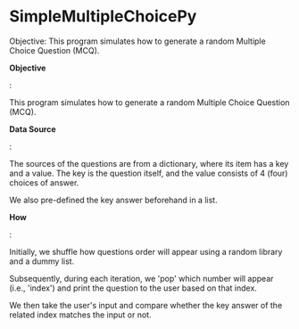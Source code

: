 # SimpleMultipleChoicePy

  <!-- /\* Font Definitions \*/ @font-face {font-family:"Cambria Math"; panose-1:0 0 0 0 0 0 0 0 0 0;} @font-face {font-family:Calibri; panose-1:2 15 5 2 2 2 4 3 2 4;} /\* Style Definitions \*/ p.MsoNormal, li.MsoNormal, div.MsoNormal {margin-top:0in; margin-right:0in; margin-bottom:10.0pt; margin-left:0in; line-height:115%; font-size:11.0pt; font-family:"Calibri","sans-serif";} .MsoPapDefault {margin-bottom:10.0pt; line-height:115%;} @page WordSection1 {size:8.5in 11.0in; margin:1.0in 1.0in 1.0in 1.0in;} div.WordSection1 {page:WordSection1;} -->

Objective: This program simulates how to generate a random Multiple Choice Question (MCQ).

**Objective**

:

This program simulates how to generate a random Multiple Choice Question (MCQ).

**Data Source**

:

The sources of the questions are from a dictionary, where its item has a key and a value. The key is the question itself, and the value consists of 4 (four) choices of answer.

We also pre-defined the key answer beforehand in a list.

**How**

:

Initially, we shuffle how questions order will appear using a random library and a dummy list.

Subsequently, during each iteration, we 'pop' which number will appear (i.e., 'index') and print the question to the user based on that index.

We then take the user's input and compare whether the key answer of the related index matches the input or not.

